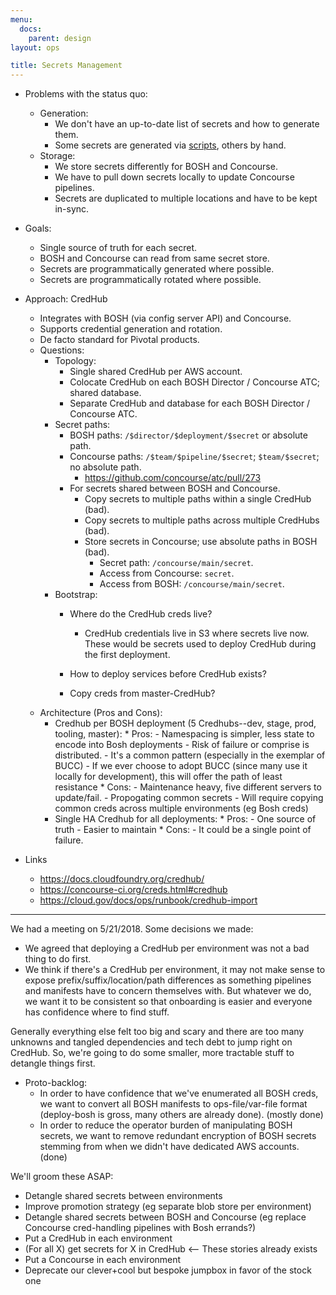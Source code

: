 ```yaml
---
menu:
  docs:
    parent: design
layout: ops

title: Secrets Management
---
```


* Problems with the status quo:
    * Generation:
        * We don't have an up-to-date list of secrets and how to generate them.
        * Some secrets are generated via [scripts](https://github.com/18F/cg-secret-rotation), others by hand.
    * Storage:
        * We store secrets differently for BOSH and Concourse.
        * We have to pull down secrets locally to update Concourse pipelines.
        * Secrets are duplicated to multiple locations and have to be kept in-sync.
* Goals:
    * Single source of truth for each secret.
    * BOSH and Concourse can read from same secret store.
    * Secrets are programmatically generated where possible.
    * Secrets are programmatically rotated where possible.
* Approach: CredHub
    * Integrates with BOSH (via config server API) and Concourse.
    * Supports credential generation and rotation.
    * De facto standard for Pivotal products.
    * Questions:
        * Topology:
            * Single shared CredHub per AWS account.
            * Colocate CredHub on each BOSH Director / Concourse ATC; shared database.
            * Separate CredHub and database for each BOSH Director / Concourse ATC.
        * Secret paths:
            * BOSH paths: `/$director/$deployment/$secret` or absolute path.
            * Concourse paths: `/$team/$pipeline/$secret`; `$team/$secret`; no absolute path.
                * https://github.com/concourse/atc/pull/273
            * For secrets shared between BOSH and Concourse.
                * Copy secrets to multiple paths within a single CredHub (bad).
                * Copy secrets to multiple paths across multiple CredHubs (bad).
                * Store secrets in Concourse; use absolute paths in BOSH (bad).
                    * Secret path: `/concourse/main/secret`.
                    * Access from Concourse: `secret`.
                    * Access from BOSH: `/concourse/main/secret`.
        * Bootstrap:
            * Where do the CredHub creds live?
              * CredHub credentials live in S3 where secrets live now. These
                would be secrets used to deploy CredHub during the first
                deployment.
            * How to deploy services before CredHub exists?
              
            * Copy creds from master-CredHub?
    * Architecture (Pros and Cons):
      * Credhub per BOSH deployment (5 Credhubs--dev, stage, prod, tooling, master):
            * Pros:
                - Namespacing is simpler, less state to encode into Bosh deployments
                - Risk of failure or comprise is distributed.
                - It's a common pattern (especially in the exemplar of BUCC)
                - If we ever choose to adopt BUCC (since many use it locally for development), this will offer the path of least resistance
            * Cons:
                - Maintenance heavy, five different servers to update/fail.
                - Propogating common secrets
                - Will require copying common creds across multiple environments (eg Bosh creds)
      * Single HA Credhub for all deployments:
            * Pros:
                - One source of truth
                - Easier to maintain
            * Cons:
                - It could be a single point of failure.


* Links
    * https://docs.cloudfoundry.org/credhub/
    * https://concourse-ci.org/creds.html#credhub
    * https://cloud.gov/docs/ops/runbook/credhub-import

---
We had a meeting on 5/21/2018. Some decisions we made:

* We agreed that deploying a CredHub per environment was not a bad thing to do first.
* We think if there's a CredHub per environment, it may not make sense to expose prefix/suffix/location/path differences as something pipelines and manifests have to concern themselves with. But whatever we do, we want it to be consistent so that onboarding is easier and everyone has confidence where to find stuff.

Generally everything else felt too big and scary and there are too many unknowns and tangled dependencies and tech debt to jump right on CredHub. So, we're going to do some smaller, more tractable stuff to detangle things first.

* Proto-backlog:
  * In order to have confidence that we've enumerated all BOSH creds, we want to convert all BOSH manifests to ops-file/var-file format (deploy-bosh is gross, many others are already done). (mostly done)
  * In order to reduce the operator burden of manipulating BOSH secrets, we want to remove redundant encryption of BOSH secrets stemming from when we didn't have dedicated AWS accounts. (done)

We'll groom these ASAP:
  * Detangle shared secrets between environments
  * Improve promotion strategy (eg separate blob store per environment)
  * Detangle shared secrets between BOSH and Concourse (eg replace Concourse cred-handling pipelines with Bosh errands?)
  * Put a CredHub in each environment
  * (For all X) get secrets for X in CredHub <-- These stories already exists
  * Put a Concourse in each environment
  * Deprecate our clever+cool but bespoke jumpbox in favor of the stock one
